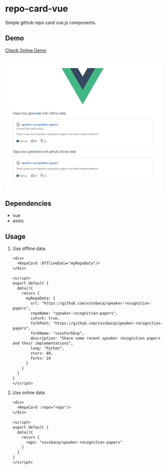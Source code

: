 # repo-card-vue

Simple github repo card vue.js components.

## Demo
[Check Online Demo](https://vzxxbacq.github.io/repo-card-vue/)

![demo](public/demo.png)

## Dependencies
* vue
* axios

## Usage

1. Use offline data
    
    ```vue
    <div>
      <RepoCard :OfflineData="myRepoData"/>
    </div>
    
    <script>
    export default {
      data(){
        return {
          myRepoData: {
            url: "https://github.com/vzxxbacq/speaker-recognition-papers",
            repoName: "speaker-recognition-papers",
            isFork: true,
            forkPath: "https://github.com/vzxxbacq/speaker-recognition-papers",
            forkName: "ssssForkExp",
            description: "Share some recent speaker recognition papers and their implementations",
            lang: "Python",
            stars: 88,
            forks: 24
          }
        }
      }
    }
    </script>
    ```

2. Use online data

    ```vue
    <div>
      <RepoCard :repo="repo"/>
    </div>
    
    <script>
    export default {
      data(){
        return {
          repo: "vzxxbacq/speaker-recognition-papers"
        }
      }
    }
    </script>
    ```